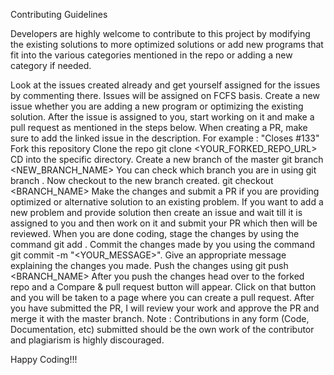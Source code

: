 Contributing Guidelines

Developers are highly welcome to contribute to this project by modifying the existing solutions to more optimized solutions or add new programs that fit into the various categories mentioned in the repo or adding a new category if needed.

Look at the issues created already and get yourself assigned for the issues by commenting there. Issues will be assigned on FCFS basis.
Create a new issue whether you are adding a new program or optimizing the existing solution. After the issue is assigned to you, start working on it and make a pull request as mentioned in the steps below.
When creating a PR, make sure to add the linked issue in the description. For example : "Closes #133"
Fork this repository
Clone the repo git clone <YOUR_FORKED_REPO_URL>
CD into the specific directory. Create a new branch of the master git branch <NEW_BRANCH_NAME>
You can check which branch you are in using git branch . Now checkout to the new branch created. git checkout <BRANCH_NAME>
Make the changes and submit a PR if you are providing optimized or alternative solution to an existing problem. If you want to add a new problem and provide solution then create an issue and wait till it is assigned to you and then work on it and submit your PR which then will be reviewed.
When you are done coding, stage the changes by using the command git add .
Commit the changes made by you using the command git commit -m "<YOUR_MESSAGE>". Give an appropriate message explaining the changes you made.
Push the changes using git push <BRANCH_NAME>
After you push the changes head over to the forked repo and a Compare & pull request button will appear.
Click on that button and you will be taken to a page where you can create a pull request. After you have submitted the PR, I will review your work and approve the PR and merge it with the master branch.
Note : Contributions in any form (Code, Documentation, etc) submitted should be the own work of the contributor and plagiarism is highly discouraged.

Happy Coding!!!

